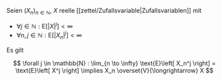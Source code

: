 Seien $(X_n)_{n \in \mathbb{N}}$, $X$ reelle [[zettel/Zufallsvariable|Zufallsvariablen]] mit
- $\forall j \in \mathbb{N} : \text{E}\left[ |X|^j \right] \lt \infty$
- $\forall n, j \in \mathbb{N} : \text{E}\left[ |X_n|^j \right] \lt \infty$

Es gilt

$$
	\forall j \in \mathbb{N} : \lim_{n \to \infty} \text{E}\left[ X_n^j \right] = \text{E}\left[ X^j \right] \implies X_n \overset{V}{\longrightarrow} X
$$